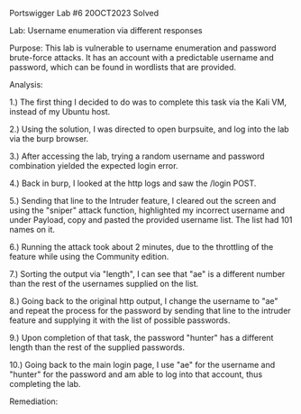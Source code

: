 Portswigger Lab #6 20OCT2023 Solved

Lab: Username enumeration via different responses


Purpose: This lab is vulnerable to username enumeration and password brute-force attacks. It has an account with a predictable username and password, which can be found in wordlists that are provided.


Analysis: 

1.) The first thing I decided to do was to complete this task via the Kali VM, instead of my Ubuntu host.

2.) Using the solution, I was directed to open burpsuite, and log into the lab via the burp browser.

3.) After accessing the lab, trying a random username and password combination yielded the expected login error.

4.) Back in burp, I looked at the http logs and saw the /login POST.

5.) Sending that line to the Intruder feature, I cleared out the screen and using the "sniper" attack function, highlighted my incorrect username and under Payload, copy and pasted the provided username list. The list had 101 names on it.

6.) Running the attack took about 2 minutes, due to the throttling of the feature while using the Community edition. 

7.) Sorting the output via "length", I can see that "ae" is a different number than the rest of the usernames supplied on the list.

8.) Going back to the original http output, I change the username to "ae" and repeat the process for the password by sending that line to the intruder feature and supplying it with the list of possible passwords. 

9.) Upon completion of that task, the password "hunter" has a different length than the rest of the supplied passwords. 

10.) Going back to the main login page, I use "ae" for the username and "hunter" for the password and am able to log into that account, thus completing the lab.

Remediation: 
    